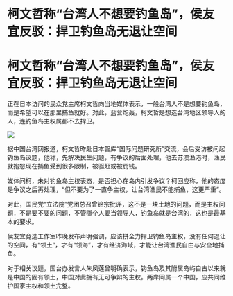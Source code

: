 # 柯文哲称“台湾人不想要钓鱼岛”，侯友宜反驳：捍卫钓鱼岛无退让空间

# 柯文哲称“台湾人不想要钓鱼岛”，侯友宜反驳：捍卫钓鱼岛无退让空间

正在日本访问的民众党主席柯文哲向当地媒体表示，一般台湾人不是想要钓鱼岛，而是希望可以在那里捕鱼就好。对此，蓝营炮轰，柯文哲是想选台湾地区领导人的人，连钓鱼岛主权属都不去捍卫。

![](https://inews.gtimg.com/om_bt/O7gsm9bCTK4Mz3oNoj7cKvA6qQcT29FlYhQD_3SlkrtNIAA/1000)

据中国台湾网报道，柯文哲昨赴日本智库“国际问题研究所”交流，会后受访被问起钓鱼岛议题，他称，先解决民生问题，有争议的后面处理，他去苏澳渔港时，渔民就抱怨现在捕鱼受到很多限制，被驱赶或被罚钱。

媒体问柯，未对钓鱼岛主权表态，是否担心在岛内引发争议？柯回应称，他的态度是争议之后再处理，“但不要为了一直争主权，让台湾渔民不能捕鱼，这更严重”。

对此，国民党“立法院”党团总召曾铭宗批评，这不是一块土地的问题，而是主权问题，不是要不要的问题，不管哪个人要当领导人，钓鱼岛就是台湾的，这也是最基本的要求。

侯友宜竞选工作室昨晚发布声明强调，应该拼全力捍卫钓鱼岛主权，没有任何退让的空间，有“领土”，才有“领海”，才有经济海域，才能让台湾渔民自由与安全地捕鱼。

对于相关议题，国台办发言人朱凤莲曾明确表示，钓鱼岛及其附属岛屿自古以来就是中国的固有领土，中国对此拥有无可争辩的主权。两岸同属一个中国，应共同维护国家主权和领土完整。

